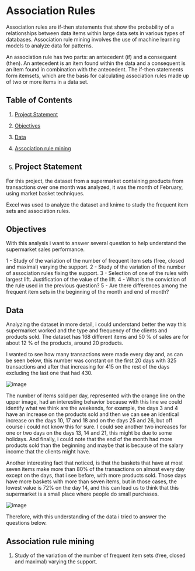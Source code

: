 # Association Rules
Association rules are if-then statements that show the probability of a relationships between data items within large data sets in various types of databases. Association rule mining involves the use of machine learning models to analyze data for patterns.

An association rule has two parts: an antecedent (if) and a consequent (then). An antecedent is an item found within the data and a consequent is an item found in combination with the antecedent. The if-then statements form itemsets, which are the basis for calculating association rules made up of two or more items in a data set.

## Table of Contents
1. [Project Statement](#project-statement)
2. [Objectives](#objectives)
3. [Data](#data)
4. [Association rule mining](#association-rule-mining)

5. ## Project Statement
For this project, the dataset from a supermarket containing products from transactions over one month was analyzed, it was the month of February, using market basket techniques.

Excel was used to analyze the dataset and knime to study the frequent item sets and association rules.

## Objectives
With this analysis i want to answer several question to help understand the supermarket sales performance.

1 - Study of the variation of the number of frequent item sets (free, closed and maximal) varying the support.
2 - Study of the variation of the number of association rules fixing the support.
3 - Selection of one of the rules with largest lift. Justification of the value of the lift.
4 - What is the conviction of the rule used in the previous question?
5 - Are there differences among the frequent item sets in the beginning of the month and end of month?

## Data
Analyzing the dataset in more detail, i could understand better the way this supermarket worked and the type and frequency of the clients and products sold. The dataset has 168 different items and 50 % of sales are for about 12 % of the products, around 20 products.

I wanted to see how many transactions were made every day and, as can be seen below, this number was constant on the first 20 days with 325 transactions and after that increasing for 415 on the rest of the days excluding the last one that had 430.

![image](https://github.com/user-attachments/assets/901bdfea-0a50-4457-8554-5f0a5755970c)

The number of items sold per day, represented with the orange line on the upper image, had an interesting behavior because with this line we could identify what we think are the weekends, for example, the days 3 and 4 have an increase on the products sold and then we can see an identical increase on the days 10, 17 and 18 and on the days 25 and 26, but off course i could not know this for sure. I could see another two increases for one or two days on the days 13, 14 and 21, this might be due to some holidays. And finally, i could note that the end of the month had more products sold than the beginning and maybe that is because of the salary income that the clients might have.

Another interesting fact that noticed, is that the baskets that have at most seven items make more than 80% of the transactions on almost every day except on the days, that i see before, with more products sold. Those days have more baskets with more than seven items, but in those cases, the lowest value is 72% on the day 14, and this can lead us to think that this supermarket is a small place where people do small purchases. 

![image](https://github.com/user-attachments/assets/18b6b165-60e7-4658-96c4-6a9108e684cb)

Therefore, with this understanding of the data i tried to answer the questions below.

## Association rule mining
1. Study of the variation of the number of frequent item sets (free, closed and maximal) varying the support. 
